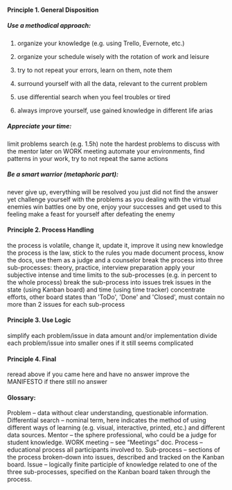 
#### Principle 1. General Disposition
    
##### Use a methodical approach: 
1. organize your knowledge (e.g. using Trello, Evernote, etc.)

2. organize your schedule wisely with the rotation of work and leisure
3. try to not repeat your errors, learn on them, note them
4. surround yourself with all the data, relevant to the current problem
5. use differential search when you feel troubles or tired
6. always improve yourself, use gained knowledge in different life arias

##### Appreciate your time:
limit problems search (e.g. 1.5h)
note the hardest problems to discuss with the mentor later on WORK meeting
automate your environments, find patterns in your work, try to not repeat the same actions

##### Be a smart warrior (metaphoric part):
never give up, everything will be resolved you just did not find the answer yet
challenge yourself with the problems as you dealing with the virtual enemies
win battles one by one, enjoy your successes and get used to this feeling
make a feast for yourself after defeating the enemy

#### Principle 2. Process Handling
the process is volatile, change it, update it, improve it using new knowledge
the process is the law, stick to the rules you made
document process, know the docs, use them as a judge and a counselor
break the process into three sub-processes: theory, practice, interview preparation
apply your subjective intense and time limits to the sub-processes (e.g. in percent to the whole process)
break the sub-process into issues
trek issues in the state (using Kanban board) and time (using time tracker)
concentrate efforts, other board states than 'ToDo', 'Done' and 'Closed', must contain no more than 2 issues for each sub-process
#### Principle 3. Use Logic
simplify each problem/issue in data amount and/or implementation
divide each problem/issue into smaller ones if it still seems complicated
#### Principle 4. Final
reread above if you came here and have no answer
improve the MANIFESTO if there still no answer

#### Glossary:
Problem – data without clear understanding, questionable information.
Differential search – nominal term, here indicates the method of using different ways of learning (e.g. visual, interactive, printed, etc.) and different data sources.
Mentor – the sphere professional, who could be a judge for student knowledge.
WORK meeting – see “Meetings” doc.
Process – educational process all participants involved to.
Sub-process – sections of the process broken-down into issues, described and tracked on the Kanban board.
Issue – logically finite participle of knowledge related to one of the three sub-processes, specified on the Kanban board taken through the process.

